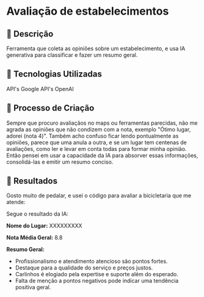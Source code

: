 # Avaliação de estabelecimentos

## 📒 Descrição
Ferramenta que coleta as opiniões sobre um estabelecimento, e usa IA generativa para classificar e fazer um resumo geral.

## 🤖 Tecnologias Utilizadas
API's Google
API's OpenAI

## 🧐 Processo de Criação
Sempre que procuro avaliaçãos no maps ou ferramentas parecidas, não me agrada as opiniões que não condizem com a nota, exemplo "Ótimo lugar, adorei (nota 4)". Também acho confuso ficar lendo pontualmente as opiniões, parece que uma anula a outra, e se um lugar tem centenas de avaliações, como ler e levar em conta todas para formar minha opinião. Então pensei em usar a capacidade da IA para absorver essas informações, consolidá-las e emitir um resumo conciso.


## 🚀 Resultados
Gosto muito de pedalar, e usei o código para avaliar a bicicletaria que me atende:

Segue o resultado da IA:

**Nome do Lugar:** XXXXXXXXX

**Nota Média Geral:** 8.8

**Resumo Geral:**
- Profissionalismo e atendimento atencioso são pontos fortes.
- Destaque para a qualidade do serviço e preços justos.
- Carlinhos é elogiado pela expertise e suporte além do esperado.
- Falta de menção a pontos negativos pode indicar uma tendência positiva geral.
